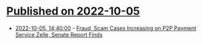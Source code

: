 # [Published on 2022-10-05](index.md)

* [2022-10-05, 14:40:00](https://news.slashdot.org/story/22/10/05/1213234/fraud-scam-cases-increasing-on-p2p-payment-service-zelle-senate-report-finds?utm_source=rss1.0mainlinkanon&utm_medium=feed) - [Fraud, Scam Cases Increasing on P2P Payment Service Zelle, Senate Report Finds](https://news.slashdot.org/story/22/10/05/1213234/fraud-scam-cases-increasing-on-p2p-payment-service-zelle-senate-report-finds?utm_source=rss1.0mainlinkanon&utm_medium=feed)
